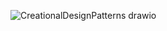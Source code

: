 ![CreationalDesignPatterns drawio](https://github.com/user-attachments/assets/dab763fc-ad5f-4599-8e65-6bc5cee864ef)
